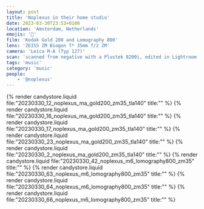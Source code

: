 ```yaml
---
layout: post
title: 'Noplexus in their home studio'
date: 2023-03-30T23:53+0100
location: 'Amsterdam, Netherlands'
emojis: '🎹'
film: 'Kodak Gold 200 and Lomography 800'
lens: 'ZEISS ZM Biogon T* 35mm f/2 ZM'
camera: 'Leica M-A (Typ 127)'
scan: 'scanned from negative with a Plustek 8200i, edited in Lightroom'
tags: 'music'
category: 'music'
people: 
    - '@noplexus'
---
```


{% render candystore.liquid file:"20230330_12_noplexus_ma_gold200_zm35_tla140" title:"" %}
{% render candystore.liquid file:"20230330_16_noplexus_ma_gold200_zm35_tla140" title:"" %}
{% render candystore.liquid file:"20230330_17_noplexus_ma_gold200_zm35_tla140" title:"" %}
{% render candystore.liquid file:"20230330_23_noplexus_ma_gold200_zm35_tla140" title:"" %}
{% render candystore.liquid file:"20230330_2_noplexus_ma_gold200_zm35_tla140" title:"" %}
{% render candystore.liquid file:"20230330_42_noplexus_m6_lomography800_zm35" title:"" %}
{% render candystore.liquid file:"20230330_63_noplexus_m6_lomography800_zm35" title:"" %}
{% render candystore.liquid file:"20230330_64_noplexus_m6_lomography800_zm35" title:"" %}
{% render candystore.liquid file:"20230330_66_noplexus_m6_lomography800_zm35" title:"" %}